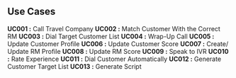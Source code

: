 ## Use Cases
**UC001 :** Call Travel Company
**UC002 :** Match Customer With the Correct RM
**UC003 :** Dial Target Customer List
**UC004 :** Wrap-Up Call 
**UC005 :** Update Customer Profile
**UC006 :** Update Customer Score
**UC007 :** Create/ Update RM Profile
**UC008 :** Update RM Score
**UC009 :** Speak to IVR
**UC010 :** Rate Experience
**UC011 :** Dial Customer Automatically
**UC012 :** Generate Customer Target List
**UC013 :** Generate Script
